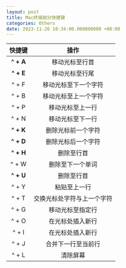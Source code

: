 ```yaml
---
layout: post
title: Mac终端部分快捷键
categories: Others
date: 2023-11-26 18:34:00.000000000 +08:00
---
```


|快捷键|操作|
|:---:|:---:|
|**^ + A** |移动光标至行首|
|**^ + E** |移动光标至行尾|
|^ + F |移动光标至下一个字符|
|^ + B |移动光标至上一个字符|
|^ + P |移动光标至上一行|
|^ + N |移动光标至下一行|
|**^ + K** |删除光标前一个字符|
|**^ + D** |删除光标后一个字符|
|**^ + H** |删除至行首|
|^ + W |删除至下一个单词|
|**^ + U** |删除至行首|
|^ + Y |粘贴至上一行|
|^ + T |交换光标处字符与上一个字符|
|^ + G |移动光标至指定行|
|^ + O |在光标处插入新行|
|^ + I |在光标处插入新行|
|^ + J |合并下一行至当前行|
|^ + L |清除屏幕|
